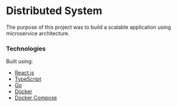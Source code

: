 # Distributed System

The purpose of this project was to build a scalable application using microservice architecture.

### Technologies

Built using:

- [React.js](https://react.dev/)
- [TypeScript](https://www.typescriptlang.org/)
- [Go](https://go.dev/)
- [Docker](https://www.docker.com/)
- [Docker Compose](https://docs.docker.com/compose/)
